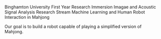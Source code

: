 Binghamton University First Year Research Immersion 
Imagae and Acoustic Signal Analysis Research Stream
Machine Learning and Human Robot Interaction in Mahjong

Our goal is to build a robot capable of playing a simplified version of Mahjong. 




